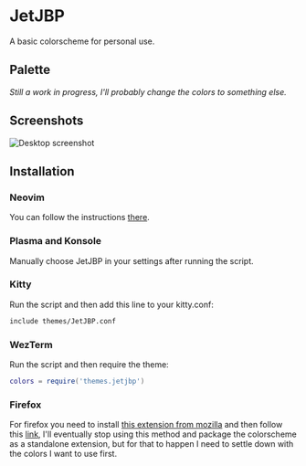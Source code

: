 # JetJBP
A basic colorscheme for personal use.

## Palette
_Still a work in progress, I'll probably change the colors to something else._

## Screenshots
![Desktop
screenshot](https://github.com/santigo-zero/tests/blob/master/desktop.png)

## Installation
### Neovim
You can follow the instructions
[there](https://github.com/santigo-zero/jetjbp.nvim).

### Plasma and Konsole
Manually choose JetJBP in your settings after running the script.

### Kitty
Run the script and then add this line to your kitty.conf:
```bash
include themes/JetJBP.conf
```

### WezTerm
Run the script and then require the theme:
```lua
colors = require('themes.jetjbp')
```

### Firefox
For firefox you need to install [this extension from
mozilla](https://color.firefox.com/) and then follow this
[link](https://color.firefox.com/?theme=XQAAAAKTAgAAAAAAAABBKYhm849SCicxcUHkAiuG_ebZUZXOFqnNHpZ3GCloEZXH7eR2TZz-j1iW5GVp-YGu3a_gPxymL33IhlDwzkCzC94pmjm1p36FexfWSnnzXoUW9ZcbLbQs-ZfEjqgUZv8dCQV0rZgjGpKxiZOOmcjb0bP7ATuFv7fhOI1GHYQjAxSr7uviAF6cwDiqWt_JlednTPZT1q4vBIxEA5fBXP4WsEYM_-0Oweqch9pPQXHZ5Y9DEfNhC5wDWYfV8sE6a6Rs0hb-yYR7OQkbl_xx3EyAgACH32QPA9m7hCtNU0RA9gQ1cZEThz3bR9GHOKXCyA2YseTqOxDnr_Xe6V3GvOjgwhXMyonLxFKHTG6SmIKTUJTh456-fcBVE9tf8cZ7GuwVMrbJAs1uzngRKz1rcuhupzuWTouMgT3lcilGePeO0P8JEF8A),
I'll eventually stop using this method and package the colorscheme as a
standalone extension, but for that to happen I need to settle down with the
colors I want to use first.
